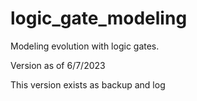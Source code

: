 # logic_gate_modeling
Modeling evolution with logic gates.

Version as of 6/7/2023

This version exists as backup and log

